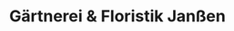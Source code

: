 ---
title: "Gärtnerei & Floristik Janßen"
url: /wilhelmshaven/gaertnerei-und-floristik-janssen/
shop: Blumen
---